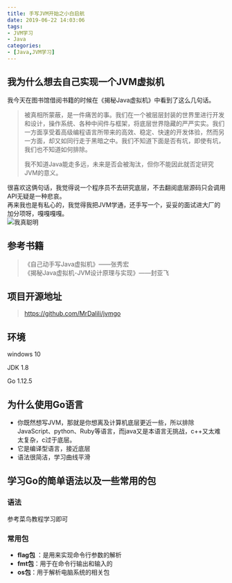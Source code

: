 ```yaml
---
title: 手写JVM开始之小白启航
date: 2019-06-22 14:03:06
tags:
- JVM学习
- Java  
categories:  
- [Java,JVM学习]
---
```

## 我为什么想去自己实现一个JVM虚拟机

我今天在图书馆借阅书籍的时候在《揭秘Java虚拟机》中看到了这么几句话。  

<!--more-->

> ​        被真相所蒙蔽，是一件痛苦的事。我们在一个被层层封装的世界里进行开发和设计，操作系统、各种中间件与框架，将底层世界隐藏的严严实实。我们一方面享受着高级编程语言所带来的高效、稳定、快速的开发体验，然而另一方面，却又如同行走于黑暗之中。我们不知道下面是否有坑，即使有坑，我们也不知道如何排除。  
>
> ​        我不知道Java能走多远，未来是否会被淘汰，但你不能因此就否定研究JVM的意义。    

很喜欢这俩句话，我觉得说一个程序员不去研究底层，不去翻阅底层源码只会调用API无疑是一种悲哀。  
再来我也是有私心的，我觉得我把JVM学通，还手写一个，妥妥的面试进大厂的加分项呀，嘎嘎嘎嘎。  
![我真聪明][1]

## 参考书籍

 >《自己动手写Java虚拟机》——张秀宏  
 >《揭秘Java虚拟机-JVM设计原理与实现》——封亚飞

## 项目开源地址

 > https://github.com/MrDalili/jvmgo

## 环境

windows 10  

JDK 1.8  

Go 1.12.5  

## 为什么使用Go语言

- 你既然想写JVM，那就是你想离及计算机底层更近一些，所以排除JavaScript、python、Ruby等语言，而java又是本语言无挑战，c++又太难太复杂，c过于底层。
- 它是编译型语言，接近底层
- 语法很简洁，学习曲线平滑

## 学习Go的简单语法以及一些常用的包

### 语法

参考菜鸟教程学习即可

### 常用包

- **flag包**  ：是用来实现命令行参数的解析
- **fmt包**：用于在命令行输出和输入的
- **os包**：用于解析电脑系统的相关包

[1]: https://qiniuyun.ningdali.com/blog/19622jvm2.jpg
